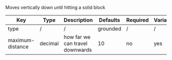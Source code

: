 Moves vertically down until hitting a solid block

| Key | Type | Description | Defaults | Required | Variable |
|-|-|-|-|-|-|
| type | / | / | grounded | / | / |
| maximum-distance | decimal | how far we can travel downwards | 10 | no | yes |